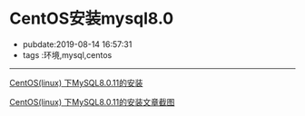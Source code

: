 # CentOS安装mysql8.0

- pubdate:2019-08-14 16:57:31
- tags :环境,mysql,centos

------

[CentOS(linux) 下MySQL8.0.11的安装](https://segmentfault.com/a/1190000015634108)

[CentOS(linux) 下MySQL8.0.11的安装文章截图](./centos-mysql8.0.png)
